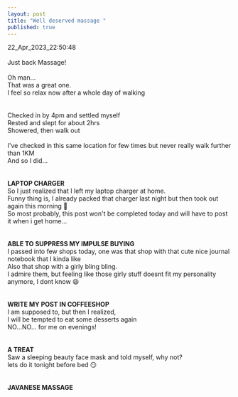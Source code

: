 ```yaml
---
layout: post
title: "Well deserved massage "
published: true
---
```

22_Apr_2023_22:50:48 
<br>
<br>
Just back Massage!
<br>
<br>
Oh man...
<br>
That was a great one.
<br>
I feel so relax now after a whole day of walking
<br>
<br>
<br>
Checked in by 4pm and settled myself
<br>
Rested and slept for about 2hrs
<br>
Showered, then walk out
<br>
<br>
I've checked in this same location for few times but never really walk further than 1KM
<br>
And so I did...
<br>
<br>
<br>
**LAPTOP CHARGER**
<br>
So I just realized that I left my laptop charger at home. 
<br>
Funny thing is, I already packed that charger last night but then took out again this morning 😬
<br>
So most probably, this post won't be completed today and will have to post it when i get home...
<br>
<br>
<br>
**ABLE TO SUPPRESS MY IMPULSE BUYING**
<br>
I passed into few shops today, one was that shop with that cute nice journal notebook that I kinda like
<br>
Also that shop with a girly bling bling.
<br>
I admire them, but feeling like those girly stuff doesnt fit my personality anymore, I dont know 😆
<br>
<br>
<br>
**WRITE MY POST IN COFFEESHOP**
<br>
I am supposed to, but then I realized,
<br>
I will be tempted to eat some desserts again
<br>
NO...NO... for me on evenings!
<br>
<br>
<br>
**A TREAT**
<br>
Saw a sleeping beauty face mask and told myself, why not?
<br>
lets do it tonight before bed 😏
<br>
<br>
<br>
**JAVANESE MASSAGE**
<br>

